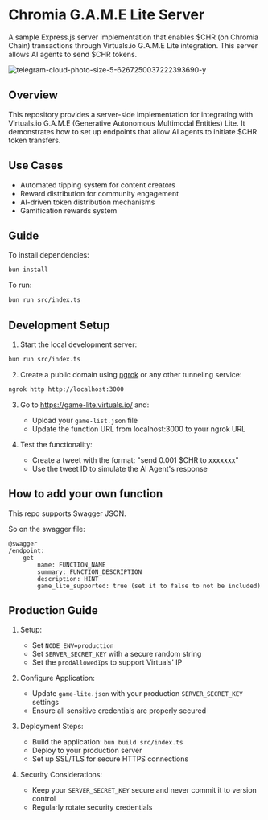# Chromia G.A.M.E Lite Server
A sample Express.js server implementation that enables $CHR (on Chromia Chain) transactions through Virtuals.io G.A.M.E Lite integration. This server allows AI agents to send $CHR tokens.

![telegram-cloud-photo-size-5-6267250037222393690-y](https://github.com/user-attachments/assets/03aa191b-612f-42c2-ab02-c197cd5c0c4e)

## Overview
This repository provides a server-side implementation for integrating with Virtuals.io G.A.M.E (Generative Autonomous Multimodal Entities) Lite. It demonstrates how to set up endpoints that allow AI agents to initiate $CHR token transfers.

## Use Cases
- Automated tipping system for content creators
- Reward distribution for community engagement
- AI-driven token distribution mechanisms
- Gamification rewards system

## Guide

To install dependencies:

```bash
bun install
```

To run:

```bash
bun run src/index.ts
```

## Development Setup

1. Start the local development server:
```bash
bun run src/index.ts
```

2. Create a public domain using [ngrok](https://download.ngrok.com) or any other tunneling service:

```bash
ngrok http http://localhost:3000
```

3. Go to https://game-lite.virtuals.io/ and:
   - Upload your `game-list.json` file
   - Update the function URL from localhost:3000 to your ngrok URL

4. Test the functionality:
   - Create a tweet with the format: "send 0.001 $CHR to xxxxxxx"
   - Use the tweet ID to simulate the AI Agent's response


## How to add your own function

This repo supports Swagger JSON.

So on the swagger file:

```
@swagger
/endpoint:
    get
        name: FUNCTION_NAME
        summary: FUNCTION_DESCRIPTION
        description: HINT
        game_lite_supported: true (set it to false to not be included)
```

## Production Guide

1. Setup:
   - Set `NODE_ENV=production`
   - Set `SERVER_SECRET_KEY` with a secure random string
   - Set the `prodAllowedIps` to support Virtuals' IP
   
2. Configure Application:
   - Update `game-lite.json` with your production `SERVER_SECRET_KEY` settings
   - Ensure all sensitive credentials are properly secured
   
3. Deployment Steps:
   - Build the application: `bun build src/index.ts`
   - Deploy to your production server
   - Set up SSL/TLS for secure HTTPS connections
   
4. Security Considerations:
   - Keep your `SERVER_SECRET_KEY` secure and never commit it to version control
   - Regularly rotate security credentials

